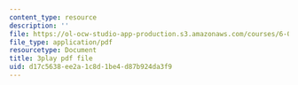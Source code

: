 ```yaml
---
content_type: resource
description: ''
file: https://ol-ocw-studio-app-production.s3.amazonaws.com/courses/6-004-computation-structures-spring-2017/d17c5638ee2a1c8d1be4d87b924da3f9_jsJ0nR38zvo.pdf
file_type: application/pdf
resourcetype: Document
title: 3play pdf file
uid: d17c5638-ee2a-1c8d-1be4-d87b924da3f9
---
```

